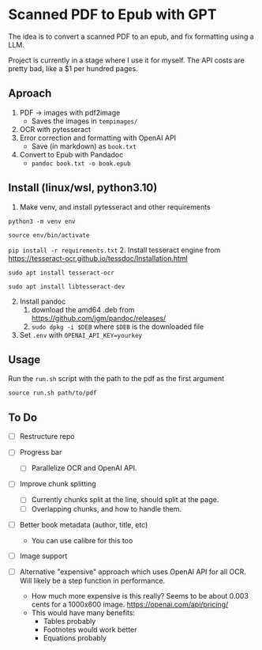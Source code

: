 # Scanned PDF to Epub with GPT
The idea is to convert a scanned PDF to an epub, and fix formatting using a LLM.

Project is currently in a stage where I use it for myself. The API costs are pretty bad, like a $1 per hundred pages. 

## Aproach
1. PDF -> images with pdf2image
    * Saves the images in `tempimages/`
2. OCR with pytesseract
3. Error correction and formatting with OpenAI API
    * Save (in markdown) as `book.txt`
4. Convert to Epub with Pandadoc
    * `pandoc book.txt -o book.epub`


## Install (linux/wsl, python3.10)
1. Make venv, and install pytesseract and other requirements

`python3 -m venv env`

`source env/bin/activate`

`pip install -r requirements.txt`
2. Install tesseract engine from https://tesseract-ocr.github.io/tessdoc/Installation.html

`sudo apt install tesseract-ocr`

`sudo apt install libtesseract-dev`

2. Install pandoc
    1. download the amd64 .deb from https://github.com/jgm/pandoc/releases/
    2. `sudo dpkg -i $DEB` where `$DEB` is the downloaded file
3. Set `.env` with `OPENAI_API_KEY=yourkey`

## Usage
Run the `run.sh` script with the path to the pdf as the first argument

`source run.sh path/to/pdf`

## To Do
- [ ] Restructure repo

- [ ] Progress bar
    - [ ] Parallelize OCR and OpenAI API.
- [ ] Improve chunk splitting
    - [ ] Currently chunks split at the line, should split at the page. 
    - [ ] Overlapping chunks, and how to handle them. 
- [ ] Better book metadata (author, title, etc)
    * You can use calibre for this too
- [ ] Image support

- [ ] Alternative "expensive" approach  which uses OpenAI API for all OCR. Will likely be a step function in performance.
    * How much more expensive is this really? Seems to be about 0.003 cents for a 1000x600 image. https://openai.com/api/pricing/
    * This would have many benefits:
        * Tables probably
        * Footnotes would work better
        * Equations probably